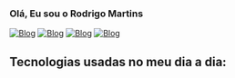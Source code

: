 ### Olá, Eu sou o Rodrigo Martins

[![Blog](	https://img.shields.io/badge/Gmail-D14836?style=for-the-badge&logo=gmail&logoColor=white)](malito:rodrigomds99@gmail.com)
[![Blog](https://img.shields.io/badge/Instagram-E4405F?style=for-the-badge&logo=instagram&logoColor=white)](https://www.instagram.com/rodrigomds99/)
[![Blog](https://img.shields.io/badge/LinkedIn-0077B5?style=for-the-badge&logo=linkedin&logoColor=white)](https://www.linkedin.com/in/rodrigomds99)
[![Blog](https://img.shields.io/badge/WhatsApp-25D366?style=for-the-badge&logo=whatsapp&logoColor=white)](https://wa.me/5548991618173)

## Tecnologias usadas no meu dia a dia:
